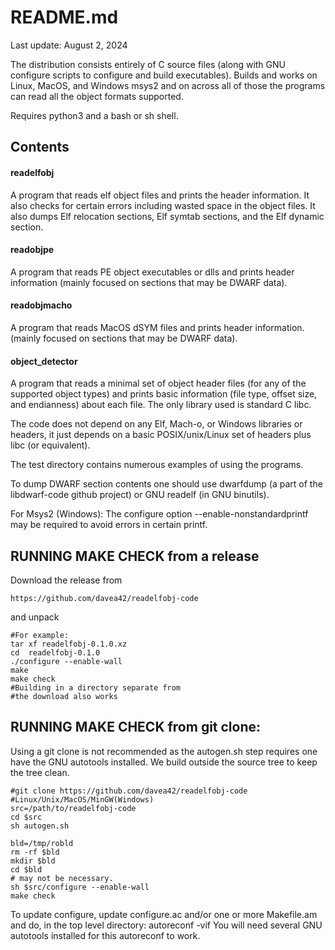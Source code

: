 # README.md
Last update: August 2, 2024

The distribution consists entirely of C
source files (along with GNU configure scripts
to configure and build executables).
Builds and works on Linux, MacOS, and Windows msys2
and on across all of those the programs can read all the object
formats supported.

Requires python3 and a bash or sh shell.

## Contents
#### readelfobj

A program that reads elf object files and
prints the header information.  It also checks for certain
errors including wasted space in the object files.  It also
dumps Elf relocation sections, Elf symtab sections, and the
Elf dynamic section.

#### readobjpe

A program that reads PE object executables or
dlls and prints header information 
(mainly focused on sections that may be DWARF data).

#### readobjmacho

A program that reads MacOS dSYM files and
prints header information.
(mainly focused on sections that may be DWARF data).

#### object_detector

A program that reads a minimal set of
object header files (for any of the supported object types)
and prints basic information (file type, offset size, 
and endianness) about each file.
The only library used is standard C libc.

The code does not depend on any Elf, Mach-o, or Windows
libraries or headers, it just depends on a basic
POSIX/unix/Linux set of headers plus libc (or equivalent).

The test directory contains numerous examples of
using the programs.

To dump DWARF section contents one should use dwarfdump
(a part of the libdwarf-code github project) or
GNU readelf (in GNU binutils).

For Msys2 (Windows):
The configure option --enable-nonstandardprintf
may be required to avoid errors in certain printf.


## RUNNING MAKE CHECK from a release

Download the release from 

    https://github.com/davea42/readelfobj-code

and unpack

    #For example:
    tar xf readelfobj-0.1.0.xz
    cd  readelfobj-0.1.0 
    ./configure --enable-wall
    make
    make check
    #Building in a directory separate from
    #the download also works

## RUNNING MAKE CHECK from git clone:

Using a git clone is not recommended as
the autogen.sh step requires one have
the GNU autotools installed.
We build outside the source tree to keep the tree clean.


    #git clone https://github.com/davea42/readelfobj-code
    #Linux/Unix/MacOS/MinGW(Windows)
    src=/path/to/readelfobj-code
    cd $src
    sh autogen.sh

    bld=/tmp/robld 
    rm -rf $bld 
    mkdir $bld
    cd $bld
    # may not be necessary.
    sh $src/configure --enable-wall
    make check 

To update configure, update configure.ac and/or one or more
Makefile.am and do, in the top level directory:
  autoreconf -vif
You will need several GNU autotools installed for this
autoreconf to work.


